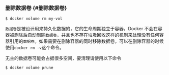 ### 删除数据卷 {#删除数据卷}

```
$ docker volume rm my-vol

```

`数据卷`是被设计用来持久化数据的，它的生命周期独立于容器，Docker 不会在容器被删除后自动删除`数据卷`，并且也不存在垃圾回收这样的机制来处理没有任何容器引用的`数据卷`。如果需要在删除容器的同时移除数据卷。可以在删除容器的时候使用`docker rm -v`这个命令。

无主的数据卷可能会占据很多空间，要清理请使用以下命令

```
$ docker volume prune
```



